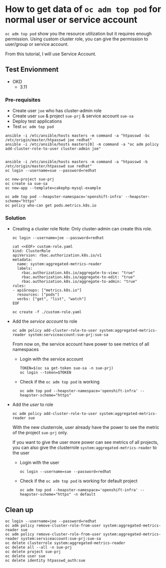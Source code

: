 # How to get data of `oc adm top pod` for normal user or service account


`oc adm top pod` show you the resource utilization but it requires enough permission.
Using custom cluster role, you can give the permission to user/group or service account.

From this tutorial, I will use Service Account.

## Test Envionment

- OKD 
  - 3.11

### Pre-requisites
  - Create user `joe` who has cluster-admin role
  - Create user `sue` & project `sue-prj` & service account `sue-sa`
  - Deploy test applications
  - Test `oc adm top pod`
```
ansible -i /etc/ansible/hosts masters -m command -a "htpasswd -bc /etc/origin/master/htpasswd joe redhat"
ansible -i /etc/ansible/hosts masters[0] -m command -a "oc adm policy add-cluster-role-to-user cluster-admin joe" 


ansible -i /etc/ansible/hosts masters -m command -a "htpasswd -b /etc/origin/master/htpasswd sue redhat"
oc login --username=sue --password=redhat

oc new-project sue-prj
oc create sa sue-sa
oc new-app --template=cakephp-mysql-example

oc adm top pod --heapster-namespace='openshift-infra' --heapster-scheme="https" 
oc policy who-can get pods.metrics.k8s.io
```


### Solution

- Creating a cluster role
  Note: Only cluster-admin can create this role.
  ```
  oc login --username=joe --password=redhat

  cat <<EOF> custom-role.yaml
  kind: ClusterRole
  apiVersion: rbac.authorization.k8s.io/v1
  metadata:
    name: system:aggregated-metrics-reader
    labels:
      rbac.authorization.k8s.io/aggregate-to-view: "true"
      rbac.authorization.k8s.io/aggregate-to-edit: "true"
      rbac.authorization.k8s.io/aggregate-to-admin: "true"
  rules:
  - apiGroups: ["metrics.k8s.io"]
    resources: ["pods"]
    verbs: ["get", "list", "watch"]
  EOF

  oc create -f ./custom-role.yaml

  ```

- Add the *service account* to role
  ```
  oc adm policy add-cluster-role-to-user system:aggregated-metrics-reader system:serviceaccount:sue-prj:sue-sa
  ```
  From now on, the service account have power to see metrics of all namespaces


  - Login with the service account
    ```
    TOKEN=$(oc sa get-token sue-sa -n sue-prj) 
    oc login --token=$TOKEN 
    ```

  - Check if the `oc adm top pod` is working
    ```
    oc adm top pod --heapster-namespace='openshift-infra' --heapster-scheme="https" 
    ```

- Add the *user* to role
  ```
  oc adm policy add-cluster-role-to-user system:aggregated-metrics-reader sue
  ```
  With the new clusterrole, user already have the power to see the metric of the project `sue-prj` only.

  If you want to give the user more power can see metrics of all projects, you can also give the clusterrole `system:aggregated-metrics-reader` to the user
  
  - Login with the user
    ```
    oc login --username=sue --password=redhat
    ```

  - Check if the `oc adm top pod` is working for default project
    ```
    oc adm top pod --heapster-namespace='openshift-infra' --heapster-scheme="https" -n default
    ```
    
    
## Clean up

```
oc login --username=joe --password=redhat
oc adm policy remove-cluster-role-from-user system:aggregated-metrics-reader sue
oc adm policy remove-cluster-role-from-user system:aggregated-metrics-reader system:serviceaccount:sue-prj:sue-sa
oc delete clusterrole system:aggregated-metrics-reader
oc delete all --all -n sue-prj
oc delete project sue-prj
oc delete user sue
oc delete identity htpasswd_auth:sue
```
  

